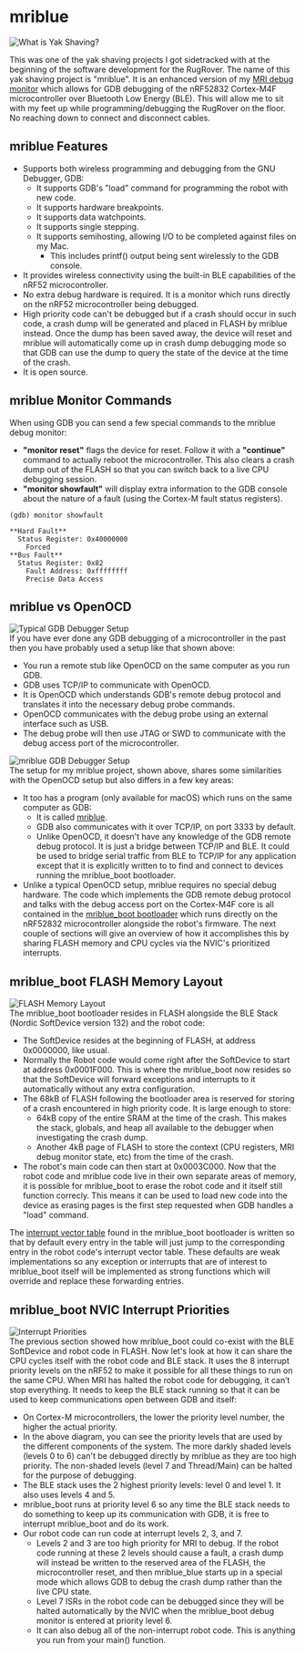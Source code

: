 # mriblue
![What is Yak Shaving?](https://images.prismic.io/sketchplanations/2a79fca9-374c-464f-a20e-14ae54ee8a7f_SP+726+-+Yak+shaving.png?auto=format&ixlib=react-9.0.3&h=1600.4657933042215&w=1600&q=50&dpr=2)

This was one of the yak shaving projects I got sidetracked with at the beginning of the software development for the RugRover. The name of this yak shaving project is "mriblue". It is an enhanced version of my [MRI debug monitor](https://github.com/adamgreen/mri#readme) which allows for GDB debugging of the nRF52832 Cortex-M4F microcontroller over Bluetooth Low Energy (BLE). This will allow me to sit with my feet up while programming/debugging the RugRover on the floor. No reaching down to connect and disconnect cables.

## mriblue Features
* Supports both wireless programming and debugging from the GNU Debugger, GDB:
  * It supports GDB's "load" command for programming the robot with new code.
  * It supports hardware breakpoints.
  * It supports data watchpoints.
  * It supports single stepping.
  * It supports semihosting, allowing I/O to be completed against files on my Mac.
    * This includes printf() output being sent wirelessly to the GDB console.
* It provides wireless connectivity using the built-in BLE capabilities of the nRF52 microcontroller.
* No extra debug hardware is required. It is a monitor which runs directly on the nRF52 microcontroller being debugged.
* High priority code can't be debugged but if a crash should occur in such code, a crash dump will be generated and placed in FLASH by mriblue instead. Once the dump has been saved away, the device will reset and mriblue will automatically come up in crash dump debugging mode so that GDB can use the dump to query the state of the device at the time of the crash.
* It is open source.

## mriblue Monitor Commands
When using GDB you can send a few special commands to the mriblue debug monitor:
* **"monitor reset"** flags the device for reset. Follow it with a **"continue"** command to actually reboot the microcontroller. This also clears a crash dump out of the FLASH so that you can switch back to a live CPU debugging session.
* **"monitor showfault"** will display extra information to the GDB console about the nature of a fault (using the Cortex-M fault status registers).
```console
(gdb) monitor showfault

**Hard Fault**
  Status Register: 0x40000000
    Forced
**Bus Fault**
  Status Register: 0x82
    Fault Address: 0xffffffff
    Precise Data Access
```

## mriblue vs OpenOCD
![Typical GDB Debugger Setup](../photos/20220510-01.jpg)</br>
If you have ever done any GDB debugging of a microcontroller in the past then you have probably used a setup like that shown above:
* You run a remote stub like OpenOCD on the same computer as you run GDB.
* GDB uses TCP/IP to communicate with OpenOCD.
* It is OpenOCD which understands GDB's remote debug protocol and translates it into the necessary debug probe commands.
* OpenOCD communicates with the debug probe using an external interface such as USB.
* The debug probe will then use JTAG or SWD to communicate with the debug access port of the microcontroller.

![mriblue GDB Debugger Setup](../photos/20220510-02.jpg)</br>
The setup for my mriblue project, shown above, shares some similarities with the OpenOCD setup but also differs in a few key areas:
* It too has a program (only available for macOS) which runs on the same computer as GDB:
  * It is called [mriblue](../mriblue/).
  * GDB also communicates with it over TCP/IP, on port 3333 by default.
  * Unlike OpenOCD, it doesn't have any knowledge of the GDB remote debug protocol. It is just a bridge between TCP/IP and BLE. It could be used to bridge serial traffic from BLE to TCP/IP for any application except that it is explicitly written to to find and connect to devices running the mriblue_boot bootloader.
* Unlike a typical OpenOCD setup, mriblue requires no special debug hardware. The code which implements the GDB remote debug protocol and talks with the debug access port on the Cortex-M4F core is all contained in the [mriblue_boot bootloader](../mriblue_boot/) which runs directly on the nRF52832 microcontroller alongside the robot's firmware. The next couple of sections will give an overview of how it accomplishes this by sharing FLASH memory and CPU cycles via the NVIC's prioritized interrupts.

## mriblue_boot FLASH Memory Layout
![FLASH Memory Layout](../photos/20220510-03.jpg)</br>
The mriblue_boot bootloader resides in FLASH alongside the BLE Stack (Nordic SoftDevice version 132) and the robot code:
* The SoftDevice resides at the beginning of FLASH, at address 0x0000000, like usual.
* Normally the Robot code would come right after the SoftDevice to start at address 0x0001F000. This is where the mriblue_boot now resides so that the SoftDevice will forward exceptions and interrupts to it automatically without any extra configuration.
* The 68kB of FLASH following the bootloader area is reserved for storing of a crash encountered in high priority code. It is large enough to store:
  * 64kB copy of the entire SRAM at the time of the crash. This makes the stack, globals, and heap all available to the debugger when investigating the crash dump.
  * Another 4kB page of FLASH to store the context (CPU registers, MRI debug monitor state, etc) from the time of the crash.
* The robot's main code can then start at 0x0003C000. Now that the robot code and mriblue code live in their own separate areas of memory, it is possible for mriblue_boot to erase the robot code and it itself still function correcly. This means it can be used to load new code into the device as erasing pages is the first step requested when GDB handles a "load" command.

The [interrupt vector table](https://github.com/adamgreen/rugrover/blob/master/mriblue_boot/gcc_startup_nrf52.S#L422) found in the mriblue_boot bootloader is written so that by default every entry in the table will just jump to the corresponding entry in the robot code's interrupt vector table. These defaults are weak implementations so any exception or interrupts that are of interest to mriblue_boot itself will be implemented as strong functions which will override and replace these forwarding entries.

## mriblue_boot NVIC Interrupt Priorities
![Interrupt Priorities](../photos/20220510-04.jpg)</br>
The previous section showed how mriblue_boot could co-exist with the BLE SoftDevice and robot code in FLASH. Now let's look at how it can share the CPU cycles itself with the robot code and BLE stack. It uses the 8 interrupt priority levels on the nRF52 to make it possible for all these things to run on the same CPU. When MRI has halted the robot code for debugging, it can’t stop everything. It needs to keep the BLE stack running so that it can be used to keep communications open between GDB and itself:
* On Cortex-M microcontrollers, the lower the priority level number, the higher the actual priority.
* In the above diagram, you can see the priority levels that are used by the different components of the system. The more darkly shaded levels (levels 0 to 6) can't be debugged directly by mriblue as they are too high priority. The non-shaded levels (level 7 and Thread/Main) can be halted for the purpose of debugging.
* The BLE stack uses the 2 highest priority levels: level 0 and level 1. It also uses levels 4 and 5.
* mriblue_boot runs at priority level 6 so any time the BLE stack needs to do something to keep up its communication with GDB, it is free to interrupt mriblue_boot and do its work.
* Our robot code can run code at interrupt levels 2, 3, and 7.
  * Levels 2 and 3 are too high priority for MRI to debug. If the robot code running at these 2 levels should cause a fault, a crash dump will instead be written to the reserved area of the FLASH, the microcontroller reset, and then mriblue_blue starts up in a special mode which allows GDB to debug the crash dump rather than the live CPU state.
  * Level 7 ISRs in the robot code can be debugged since they will be halted automatically by the NVIC when the mriblue_boot debug monitor is entered at priority level 6.
  * It can also debug all of the non-interrupt robot code. This is anything you run from your main() function.

